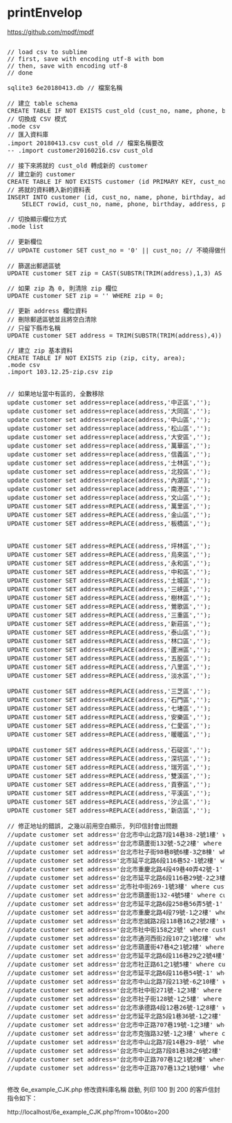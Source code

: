 # printEnvelop

https://github.com/mpdf/mpdf

<pre>

// load csv to sublime
// first, save with encoding utf-8 with bom
// then, save with encoding utf-8
// done

sqlite3 6e20180413.db // 檔案名稱

// 建立 table schema
CREATE TABLE IF NOT EXISTS cust_old (cust_no, name, phone, birthday, address, print, comment, last_buy_date, gendar);
// 切換成 CSV 模式
.mode csv
// 匯入資料庫
.import 20180413.csv cust_old // 檔案名稱要改
-- .import customer20160216.csv cust_old

// 接下來將就的 cust_old 轉成新的 customer
// 建立新的 customer
CREATE TABLE IF NOT EXISTS customer (id PRIMARY KEY, cust_no, name, nickname, phone, mobile, birthday, zip, address, print, comment, last_buy_date, gendar);
// 將就的資料轉入新的資料表
INSERT INTO customer (id, cust_no, name, phone, birthday, address, print, comment, last_buy_date, gendar) 
    SELECT rowid, cust_no, name, phone, birthday, address, print, comment, last_buy_date, gendar FROM cust_old;

// 切換顯示欄位方式
.mode list

// 更新欄位
// UPDATE customer SET cust_no = '0' || cust_no; // 不曉得做什麼用? 忘記了 XD

// 篩選出郵遞區號
UPDATE customer SET zip = CAST(SUBSTR(TRIM(address),1,3) AS INTEGER);

// 如果 zip 為 0, 則清除 zip 欄位
UPDATE customer SET zip = '' WHERE zip = 0;

// 更新 address 欄位資料
// 刪除郵遞區號並且將空白清除
// 只留下縣市名稱
UPDATE customer SET address = TRIM(SUBSTR(TRIM(address),4)) WHERE LENGTH(zip) <> 0 AND CAST(SUBSTR(TRIM(address),4) AS INTEGER) = 0;

// 建立 zip 基本資料
CREATE TABLE IF NOT EXISTS zip (zip, city, area);
.mode csv
.import 103.12.25-zip.csv zip


// 如果地址當中有區的, 全數移除
update customer set address=replace(address,'中正區','');
update customer set address=replace(address,'大同區','');
update customer set address=replace(address,'中山區','');
update customer set address=replace(address,'松山區','');
update customer set address=replace(address,'大安區','');
update customer set address=replace(address,'萬華區','');
update customer set address=replace(address,'信義區','');
update customer set address=replace(address,'士林區','');
update customer set address=replace(address,'北投區','');
update customer set address=replace(address,'內湖區','');
update customer set address=replace(address,'南港區','');
update customer set address=replace(address,'文山區','');
UPDATE customer SET address=REPLACE(address,'萬里區','');
UPDATE customer SET address=REPLACE(address,'金山區','');
UPDATE customer SET address=REPLACE(address,'板橋區','');


UPDATE customer SET address=REPLACE(address,'坪林區','');
UPDATE customer SET address=REPLACE(address,'烏來區','');
UPDATE customer SET address=REPLACE(address,'永和區','');
UPDATE customer SET address=REPLACE(address,'中和區','');
UPDATE customer SET address=REPLACE(address,'土城區','');
UPDATE customer SET address=REPLACE(address,'三峽區','');
UPDATE customer SET address=REPLACE(address,'樹林區','');
UPDATE customer SET address=REPLACE(address,'鶯歌區','');
UPDATE customer SET address=REPLACE(address,'三重區','');
UPDATE customer SET address=REPLACE(address,'新莊區','');
UPDATE customer SET address=REPLACE(address,'泰山區','');
UPDATE customer SET address=REPLACE(address,'林口區','');
UPDATE customer SET address=REPLACE(address,'蘆洲區','');
UPDATE customer SET address=REPLACE(address,'五股區','');
UPDATE customer SET address=REPLACE(address,'八里區','');
UPDATE customer SET address=REPLACE(address,'淡水區','');

UPDATE customer SET address=REPLACE(address,'三芝區','');
UPDATE customer SET address=REPLACE(address,'石門區','');
UPDATE customer SET address=REPLACE(address,'七堵區','');
UPDATE customer SET address=REPLACE(address,'安樂區','');
UPDATE customer SET address=REPLACE(address,'仁愛區','');
UPDATE customer SET address=REPLACE(address,'暖暖區','');

UPDATE customer SET address=REPLACE(address,'石碇區','');
UPDATE customer SET address=REPLACE(address,'深坑區','');
UPDATE customer SET address=REPLACE(address,'瑞芳區','');
UPDATE customer SET address=REPLACE(address,'雙溪區','');
UPDATE customer SET address=REPLACE(address,'貢寮區','');
UPDATE customer SET address=REPLACE(address,'平溪區','');
UPDATE customer SET address=REPLACE(address,'汐止區','');
UPDATE customer SET address=REPLACE(address,'新店區','');

// 修正地址的錯誤, 之幾以前用空白顯示, 列印信封會出問題
//update customer set address='台北市中山北路7段14巷38-2號1樓' where cust_no='00110';
//update customer set address='台北市葫蘆街132號-5之2樓' where cast(cust_no as decimal) = 443;
//update customer set address='台北市社子街98巷8號6樓-3之B棟' where cast(cust_no as decimal) = 475;
//update customer set address='北市延平北路6段116巷52-1號2樓' where cast(cust_no as decimal) = 516';
//update customer set address='台北市重慶北路4段49巷40弄42號-1' where cast(cust_no as decimal) = 539;
//update customer set address='台北市延平北路6段116巷29號-2之3樓' where cust_no='00944';
//update customer set address='北市社中街269-1號3樓' where cust_no='01499';
//update customer set address='台北市葫蘆街132-4號5樓' where cust_no='01608';
//update customer set address='台北市延平北路6段258巷56弄5號-1' where cust_no='01612';
//update customer set address='台北市重慶北路4段79號-1之2樓' where cust_no='02853';
//update customer set address='台北市忠誠路2段118巷16之2號2樓' where cust_no='06585';
//update customer set address='台北市社中街158之2號' where cust_no='06820';
//update customer set address='台北市通河西街2段107之1號2樓' where cust_no='06987';
//update customer set address='台北市葫蘆街47巷4之1號2樓' where cust_no='07069';
//update customer set address='台北市延平北路6段116巷29之2號4樓' where cust_no='08247';
//update customer set address='台北市社正路61之1號5樓' where cust_no='08591';
//update customer set address='台北市延平北路6段116巷54號-1' where cust_no='04641';
//update customer set address='台北市中山北路7段213號-6之10樓' where cust_no='04661';
//update customer set address='台北市社中街271號-1之3樓' where cust_no='04779';
//update customer set address='台北市社子街128號-1之5樓' where cust_no='04939';
//update customer set address='台北市承德路4段12巷26號-1之8樓' where cust_no='04993';
//update customer set address='台北市延平北路5段1巷36號-1之2樓' where cust_no='05180';
//update customer set address='台北市中正路707巷19號-1之3樓' where cust_no='05403';
//update customer set address='台北市克強路32號-1之3樓' where cust_no='05677';
//update customer set address='台北市中山北路7段14巷29-8號' where cust_no='05815';
//update customer set address='台北市中山北路7段81巷38之6號2樓' where cust_no='05999';
//update customer set address='台北市中正路707巷1之1號2樓' where cust_no='06181';
//update customer set address='台北市中正路707巷13之1號9樓' where cust_no='06352';

</pre>

修改 6e_example_CJK.php
修改資料庫名稱
啟動, 列印 100 到 200 的客戶信封指令如下：
 
http://localhost/6e_example_CJK.php?from=100&to=200
